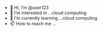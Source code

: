 - 👋 Hi, I’m @user123
- 👀 I’m interested in ...cloud computing 
- 🌱 I’m currently learning ...cloud computing
- 📫 How to reach me ...

<!---
